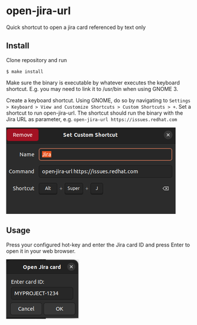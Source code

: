 # open-jira-url
Quick shortcut to open a jira card referenced by text only

## Install

Clone repository and run

```
$ make install
```

Make sure the binary is executable by whatever executes the keyboard shortcut.
E.g. you may need to link it to /usr/bin when using GNOME 3.

Create a keyboard shortcut.
Using GNOME, do so by navigating to `Settings > Keyboard > View and Customize Shortcuts > Custom Shortcuts > +`.
Set a shortcut to run open-jira-url.
The shortcut should run the binary with the Jira URL as parameter, e.g. `open-jira-url https://issues.redhat.com`

![GNOME Custom Shortcut](./doc/img/gnome-shortcut.png)

## Usage

Press your configured hot-key and enter the Jira card ID and press Enter to open it in your web browser.

![GNOME Custom Shortcut](./doc/img/screenshot.png)

